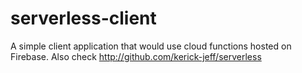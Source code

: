 # serverless-client
A simple client application that would use cloud functions hosted on Firebase. Also check http://github.com/kerick-jeff/serverless
